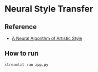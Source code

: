 # Neural Style Transfer
## Reference
- [A Neural Algorithm of Artistic Style](https://arxiv.org/abs/1508.06576v2)

## How to run
`streamlit run app.py`
